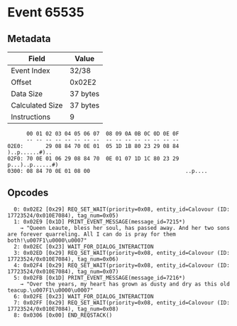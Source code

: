 # Event 65535

## Metadata

| Field           | Value    |
|-----------------|----------|
| Event Index     | 32/38    |
| Offset          | 0x02E2   |
| Data Size       | 37 bytes |
| Calculated Size | 37 bytes |
| Instructions    | 9        |

```
      00 01 02 03 04 05 06 07  08 09 0A 0B 0C 0D 0E 0F
      -- -- -- -- -- -- -- --  -- -- -- -- -- -- -- --
02E0:       29 08 84 70 0E 01  05 1D 1B 80 23 29 08 84    )..p......#)..
02F0: 70 0E 01 06 29 08 84 70  0E 01 07 1D 1C 80 23 29  p...)..p......#)
0300: 08 84 70 0E 01 08 00                              ..p....         
```

## Opcodes

```
  0: 0x02E2 [0x29] REQ_SET_WAIT(priority=0x08, entity_id=Calovour (ID: 17723524/0x010E7084), tag_num=0x05)
  1: 0x02E9 [0x1D] PRINT_EVENT_MESSAGE(message_id=7215*)
    → "Queen Leaute, bless her soul, has passed away. And her two sons are forever quarreling. All I can do is pray for them both!\u007F1\u0000\u0007"
  2: 0x02EC [0x23] WAIT_FOR_DIALOG_INTERACTION
  3: 0x02ED [0x29] REQ_SET_WAIT(priority=0x08, entity_id=Calovour (ID: 17723524/0x010E7084), tag_num=0x06)
  4: 0x02F4 [0x29] REQ_SET_WAIT(priority=0x08, entity_id=Calovour (ID: 17723524/0x010E7084), tag_num=0x07)
  5: 0x02FB [0x1D] PRINT_EVENT_MESSAGE(message_id=7216*)
    → "Over the years, my heart has grown as dusty and dry as this old teacup.\u007F1\u0000\u0007"
  6: 0x02FE [0x23] WAIT_FOR_DIALOG_INTERACTION
  7: 0x02FF [0x29] REQ_SET_WAIT(priority=0x08, entity_id=Calovour (ID: 17723524/0x010E7084), tag_num=0x08)
  8: 0x0306 [0x00] END_REQSTACK()
```
